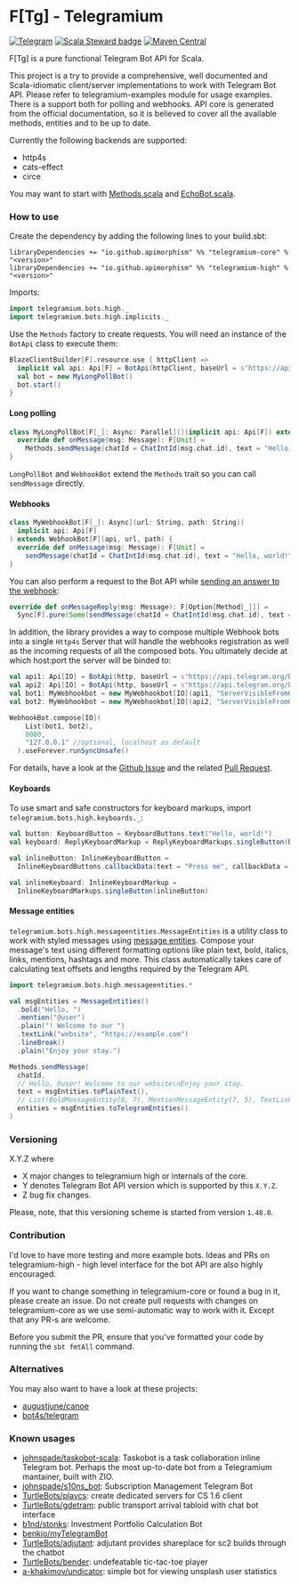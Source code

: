 # F[Tg] - Telegramium

[![Telegram](https://img.shields.io/badge/Telegram%20Bot%20API-6.8%20(August%2018%2C%202023)-blue)](https://core.telegram.org/bots/api#recent-changes)
[![Scala Steward badge](https://img.shields.io/badge/Scala_Steward-helping-blue.svg?style=flat&logo=data:image/png;base64,iVBORw0KGgoAAAANSUhEUgAAAA4AAAAQCAMAAAARSr4IAAAAVFBMVEUAAACHjojlOy5NWlrKzcYRKjGFjIbp293YycuLa3pYY2LSqql4f3pCUFTgSjNodYRmcXUsPD/NTTbjRS+2jomhgnzNc223cGvZS0HaSD0XLjbaSjElhIr+AAAAAXRSTlMAQObYZgAAAHlJREFUCNdNyosOwyAIhWHAQS1Vt7a77/3fcxxdmv0xwmckutAR1nkm4ggbyEcg/wWmlGLDAA3oL50xi6fk5ffZ3E2E3QfZDCcCN2YtbEWZt+Drc6u6rlqv7Uk0LdKqqr5rk2UCRXOk0vmQKGfc94nOJyQjouF9H/wCc9gECEYfONoAAAAASUVORK5CYII=)](https://scala-steward.org)
[![Maven Central](https://maven-badges.herokuapp.com/maven-central/io.github.apimorphism/telegramium-core_2.13/badge.svg)](https://maven-badges.herokuapp.com/maven-central/io.github.apimorphism/telegramium-core_2.13)


F[Tg] is a pure functional Telegram Bot API for Scala.

This project is a try to provide a comprehensive, well documented and Scala-idiomatic client/server implementations to work with Telegram Bot API. Please refer to telegramium-examples module for usage examples. There is a support both for polling and webhooks.
API core is generated from the official documentation, so it is believed to cover all the available methods, entities and to be up to date.

Currently the following backends are supported:

- http4s
- cats-effect
- circe

You may want to start with [Methods.scala](telegramium-core/src/main/scala/telegramium/bots/client/Methods.scala) and [EchoBot.scala](telegramium-examples/src/main/scala/telegramium/bots/examples/EchoBot.scala).

### How to use
Create the dependency by adding the following lines to your build.sbt:

```
libraryDependencies += "io.github.apimorphism" %% "telegramium-core" % "<version>"
libraryDependencies += "io.github.apimorphism" %% "telegramium-high" % "<version>"
```

Imports:
```scala
import telegramium.bots.high._
import telegramium.bots.high.implicits._
```

Use the `Methods` factory to create requests. You will need an instance of the `BotApi` class to execute them:
```scala
BlazeClientBuilder[F].resource.use { httpClient =>
  implicit val api: Api[F] = BotApi(httpClient, baseUrl = s"https://api.telegram.org/bot$token")
  val bot = new MyLongPollBot()
  bot.start()
}
```

#### Long polling
```scala
class MyLongPollBot[F[_]: Async: Parallel]()(implicit api: Api[F]) extends LongPollBot[F](api) {
  override def onMessage(msg: Message): F[Unit] =
    Methods.sendMessage(chatId = ChatIntId(msg.chat.id), text = "Hello, world!").exec.void
}
```

`LongPollBot` and `WebhookBot` extend the `Methods` trait so you can call `sendMessage` directly.

#### Webhooks
```scala
class MyWebhookBot[F[_]: Async](url: String, path: String)(
  implicit api: Api[F]
) extends WebhookBot[F](api, url, path) {
  override def onMessage(msg: Message): F[Unit] =
    sendMessage(chatId = ChatIntId(msg.chat.id), text = "Hello, world!").exec.void
}
```

You can also perform a request to the Bot API while [sending an answer to the webhook](https://core.telegram.org/bots/api#making-requests-when-getting-updates):
```scala
override def onMessageReply(msg: Message): F[Option[Method[_]]] =
  Sync[F].pure(Some(sendMessage(chatId = ChatIntId(msg.chat.id), text = "Hello, world!")))
```
In addition, the library provides a way to compose multiple Webhook
bots into a single `Http4s` Server that will handle the webhooks
registration as well as the incoming requests of all the composed
bots. You ultimately decide at which host:port the server will be
binded to:

``` scala
val api1: Api[IO] = BotApi(http, baseUrl = s"https://api.telegram.org/bot$bot_token1")
val api2: Api[IO] = BotApi(http, baseUrl = s"https://api.telegram.org/bot$bot_token1")
val bot1: MyWebhookbot = new MyWebhookbot[IO](api1, "ServerVisibleFromOutside", s"/$bot_token1")
val bot2: MyWebhookbot = new MyWebhookbot[IO](api2, "ServerVisibleFromOutside", s"/$bot_token2")

WebhookBot.compose[IO](
    List(bot1, bot2),
    8080,
    "127.0.0.1" //optional, localhost as default
  ).useForever.runSyncUnsafe()
```

For details, have a look
at the [Github Issue](https://github.com/apimorphism/telegramium/issues/143) and
the related [Pull Request](https://github.com/apimorphism/telegramium/pull/145 ).

#### Keyboards
To use smart and safe constructors for keyboard markups, import `telegramium.bots.high.keyboards._`:
```scala
val button: KeyboardButton = KeyboardButtons.text("Hello, world!")
val keyboard: ReplyKeyboardMarkup = ReplyKeyboardMarkups.singleButton(button)

val inlineButton: InlineKeyboardButton =
  InlineKeyboardButtons.callbackData(text = "Press me", callbackData = "button_pressed")

val inlineKeyboard: InlineKeyboardMarkup =
  InlineKeyboardMarkups.singleButton(inlineButton)
```

#### Message entities

`telegramium.bots.high.messageentities.MessageEntities` is a utility class to work with styled messages using [message entities](https://core.telegram.org/bots/api#messageentity). Compose your message's text using different formatting options like plain text, bold, italics, links, mentions, hashtags and more. 
This class automatically takes care of calculating text offsets and lengths required by the Telegram API.

```scala
import telegramium.bots.high.messageentities.*

val msgEntities = MessageEntities()
  .bold("Hello, ")
  .mention("@user")
  .plain("! Welcome to our ")
  .textLink("website", "https://example.com")
  .lineBreak()
  .plain("Enjoy your stay.")

Methods.sendMessage(
  chatId,
  // Hello, @user! Welcome to our website\nEnjoy your stay.
  text = msgEntities.toPlainText(),
  // List(BoldMessageEntity(0, 7), MentionMessageEntity(7, 5), TextLinkMessageEntity(29, 7, "https://example.com"))
  entities = msgEntities.toTelegramEntities()
)
```

### Versioning

X.Y.Z where

* X major changes to telegramium high or internals of the core.
* Y denotes Telegram Bot API version which is supported by this `X.Y.Z`.
* Z bug fix changes.

Please, note, that this versioning scheme is started from version `1.48.0`.

### Contribution

I'd love to have more testing and more example bots. Ideas and PRs on telegramium-high -
high level interface for the bot API are also highly encouraged.

If you want to change something in telegramium-core or found a bug in it, please create an issue.
Do not create pull requests with changes on telegramium-core as we use semi-automatic way to work with it.
Except that any PR-s are welcome.

Before you submit the PR, ensure that you've formatted your code by running the `sbt fmtAll` command.

### Alternatives

You may also want to have a look at these projects:
* [augustjune/canoe](https://github.com/augustjune/canoe)
* [bot4s/telegram](https://github.com/bot4s/telegram)

### Known usages

* [johnspade/taskobot-scala](https://github.com/johnspade/taskobot-scala): Taskobot is a task collaboration inline Telegram bot. 
Perhaps the most up-to-date bot from a Telegramium mantainer, built with ZIO.
* [johnspade/s10ns_bot](https://github.com/johnspade/s10ns_bot): Subscription Management Telegram Bot
* [TurtleBots/playcs](https://github.com/TurtleBots/playcs): create dedicated servers for CS 1.6 client
* [TurtleBots/gdetram](https://github.com/TurtleBots/gdetram): public transport arrival tabloid with chat bot interface
* [b1nd/stonks](https://github.com/b1nd/stonks): Investment Portfolio Calculation Bot
* [benkio/myTelegramBot](https://github.com/benkio/myTelegramBot)
* [TurtleBots/adjutant](https://github.com/TurtleBots/adjutant): adjutant provides shareplace for sc2 builds through the chatbot
* [TurtleBots/bender](https://github.com/TurtleBots/bender): undefeatable tic-tac-toe player
* [a-khakimov/undicator](https://github.com/a-khakimov/undicator): simple bot for viewing unsplash user statistics
